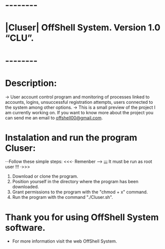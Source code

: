 # --------
# |Cluser| OffShell System. Version 1.0 “CLU”. 
# --------
# Description:
→ User account control program and monitoring of processes linked to accounts, logins, unsuccessful registration attempts, users connected to the system among other options.
-> This is a small preview of the project I am currently working on. If you want to know more about the project you can send me an email to offshell00@gmail.com.
# Instalation and run the program Cluser:
···Follow these simple steps:
<<<· Remenber --> ¡¡¡ It must be run as root user !!! ·>>>
1. Download or clone the program.
2. Position yourself in the directory where the program has been downloaded.
3. Grant permissions to the program with the "chmod + x" command.
4. Run the program with the command "./Cluser.sh".

# Thank you for using OffShell System software.
- For more information visit the web OffShell System.
